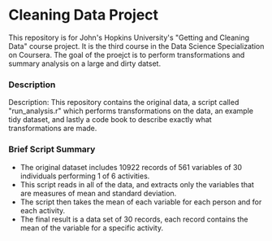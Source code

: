 Cleaning Data Project
===================

This repository is for John's Hopkins University's "Getting and Cleaning Data" course project. It is the third course in the Data Science Specialization on Coursera. The goal of the proejct is to perform transformations and summary analysis on a large and dirty datset.

### Description
Description: This repository contains the original data, a script called "run_analysis.r" which performs transformations on the data, an example tidy dataset, and lastly a code book to describe exactly what transformations are made. 

### Brief Script Summary
- The original dataset includes 10922 records of 561 variables of 30 individuals performing 1 of 6 activities. 
- This script reads in all of the data, and extracts only the variables that are measures of mean and standard deviation. 
- The script then takes the mean of each variable for each person and for each activity. 
- The final result is a data set of 30 records, each record contains the mean of the variable for a specific activity.


